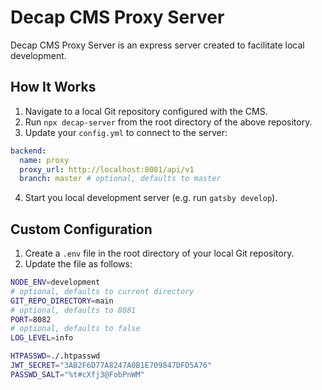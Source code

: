 # Decap CMS Proxy Server

Decap CMS Proxy Server is an express server created to facilitate local development.

## How It Works

1. Navigate to a local Git repository configured with the CMS.
2. Run `npx decap-server` from the root directory of the above repository.
3. Update your `config.yml` to connect to the server:

```yaml
backend:
  name: proxy
  proxy_url: http://localhost:8081/api/v1
  branch: master # optional, defaults to master
```

4. Start you local development server (e.g. run `gatsby develop`).

## Custom Configuration

1. Create a `.env` file in the root directory of your local Git repository.
2. Update the file as follows:

```bash
NODE_ENV=development
# optional, defaults to current directory
GIT_REPO_DIRECTORY=main
# optional, defaults to 8081
PORT=8082
# optional, defaults to false
LOG_LEVEL=info

HTPASSWD=./.htpasswd
JWT_SECRET="3AB2F6D77A8247A0B1E709847DFD5A76"
PASSWD_SALT="%t#cXfj3@FobPnWM"
```
